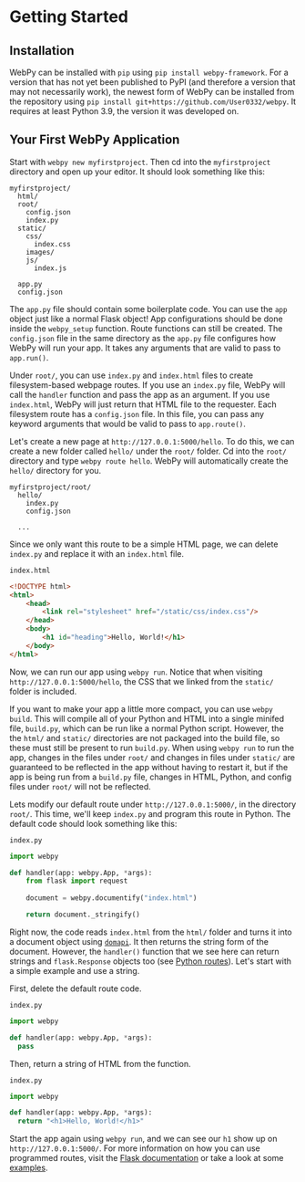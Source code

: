 # Getting Started

## Installation
WebPy can be installed with `pip` using `pip install webpy-framework`. For a version that has not yet been published to PyPI (and therefore a version that may not necessarily work), the newest form of WebPy can be installed from the repository using `pip install git+https://github.com/User0332/webpy`. It requires at least Python 3.9, the version it was developed on.

## Your First WebPy Application

Start with `webpy new myfirstproject`. Then cd into the `myfirstproject` directory and open up your editor. It should look something like this:
```
myfirstproject/
  html/
  root/
    config.json
    index.py
  static/
    css/
      index.css
    images/
    js/
      index.js

  app.py
  config.json
```

The `app.py` file should contain some boilerplate code. You can use the `app` object just like a normal Flask object! App configurations should be done inside the `webpy_setup` function. Route functions can still be created. The `config.json` file in the same directory as the `app.py` file configures how WebPy will run your app. It takes any arguments that are valid to pass to `app.run()`.


Under `root/`, you can use `index.py` and `index.html` files to create filesystem-based webpage routes. If you use an `index.py` file, WebPy will call the `handler` function and pass the app as an argument. If you use `index.html`, WebPy will just return that HTML file to the requester. Each filesystem route has a `config.json` file. In this file, you can pass any keyword arguments that would be valid to pass to `app.route()`.

Let's create a new page at `http://127.0.0.1:5000/hello`. To do this, we can create a new folder called `hello/` under the `root/` folder. Cd into the `root/` directory and type `webpy route hello`. WebPy will automatically create the `hello/` directory for you.

```
myfirstproject/root/
  hello/
    index.py
    config.json

  ...
```

Since we only want this route to be a simple HTML page, we can delete `index.py` and replace it with an `index.html` file.

`index.html`
```html
<!DOCTYPE html>
<html>
	<head>
		<link rel="stylesheet" href="/static/css/index.css"/>
	</head>
	<body>
		<h1 id="heading">Hello, World!</h1>
	</body>
</html>
```

Now, we can run our app using `webpy run`. Notice that when visiting `http://127.0.0.1:5000/hello`, the CSS that we linked from the `static/` folder is included.

If you want to make your app a little more compact, you can use `webpy build`. This will compile all of your Python and HTML into a single minifed file, `build.py`, which can be run like a normal Python script. However, the the `html/` and `static/` directories are not packaged into the build file, so these must still be present to run `build.py`. When using `webpy run` to run the app, changes in the files under `root/` and changes in files under `static/` are guaranteed to be reflected in the app without having to restart it, but if the app is being run from a `build.py` file, changes in HTML, Python, and config files under `root/` will not be reflected.

Lets modify our default route under `http://127.0.0.1:5000/`, in the directory `root/`. This time, we'll keep `index.py` and program this route in Python. The default code should look something like this:

`index.py`
```py
import webpy

def handler(app: webpy.App, *args):
	from flask import request
	
	document = webpy.documentify("index.html")

	return document._stringify()
```

Right now, the code reads `index.html` from the `html/` folder and turns it into a document object using [`domapi`](https://github.com/User0332/domapi). It then returns the string form of the document. However, the `handler()` function that we see here can return strings and `flask.Response` objects too (see [Python routes](routes.md#python)). Let's start with a simple example and use a string.

First, delete the default route code.

`index.py`
```py
import webpy

def handler(app: webpy.App, *args):
  pass
```

Then, return a string of HTML from the function.

`index.py`
```py
import webpy

def handler(app: webpy.App, *args):
  return "<h1>Hello, World!</h1>"
```

Start the app again using `webpy run`, and we can see our `h1` show up on `http://127.0.0.1:5000/`. For more information on how you can use programmed routes, visit the [Flask documentation](https://flask.palletsprojects.com/en/2.3.x/quickstart/) or take a look at some [examples](https://github.com/User0332/webpy-app/tree/master/root).

